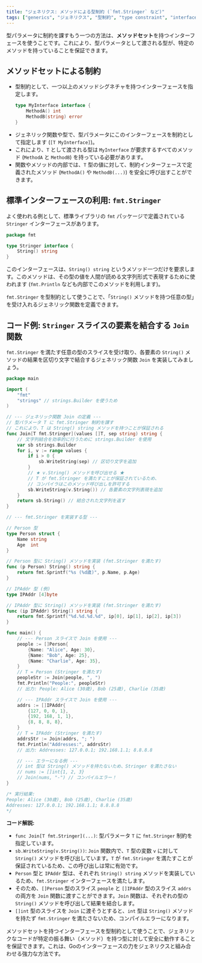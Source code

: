 ```yaml
---
title: "ジェネリクス: メソッドによる型制約 (`fmt.Stringer` など)"
tags: ["generics", "ジェネリクス", "型制約", "type constraint", "interface", "メソッドセット", "Stringer"]
---
```


型パラメータに制約を課すもう一つの方法は、**メソッドセット**を持つインターフェースを使うことです。これにより、型パラメータとして渡される型が、特定のメソッドを持っていることを保証できます。

## メソッドセットによる制約

*   型制約として、一つ以上のメソッドシグネチャを持つインターフェースを指定します。
    ```go
    type MyInterface interface {
        MethodA() int
        MethodB(string) error
    }
    ```
*   ジェネリック関数や型で、型パラメータにこのインターフェースを制約として指定します (`[T MyInterface]`)。
*   これにより、`T` として渡される型は `MyInterface` が要求するすべてのメソッド (`MethodA` と `MethodB`) を持っている必要があります。
*   関数やメソッドの内部では、`T` 型の値に対して、制約インターフェースで定義されたメソッド (`MethodA()` や `MethodB(...)`) を安全に呼び出すことができます。

## 標準インターフェースの利用: `fmt.Stringer`

よく使われる例として、標準ライブラリの `fmt` パッケージで定義されている `Stringer` インターフェースがあります。

```go
package fmt

type Stringer interface {
    String() string
}
```
このインターフェースは、`String() string` というメソッド一つだけを要求します。このメソッドは、その型の値を人間が読める文字列形式で表現するために使われます (`fmt.Println` なども内部でこのメソッドを利用します)。

`fmt.Stringer` を型制約として使うことで、「`String()` メソッドを持つ任意の型」を受け入れるジェネリック関数を定義できます。

## コード例: `Stringer` スライスの要素を結合する `Join` 関数

`fmt.Stringer` を満たす任意の型のスライスを受け取り、各要素の `String()` メソッドの結果を区切り文字で結合するジェネリック関数 `Join` を実装してみましょう。

```go title="fmt.Stringer 制約を使った Join 関数"
package main

import (
	"fmt"
	"strings" // strings.Builder を使うため
)

// --- ジェネリック関数 Join の定義 ---
// 型パラメータ T に fmt.Stringer 制約を課す
// これにより、T は String() string メソッドを持つことが保証される
func Join[T fmt.Stringer](values []T, sep string) string {
	// 文字列結合を効率的に行うために strings.Builder を使用
	var sb strings.Builder
	for i, v := range values {
		if i > 0 {
			sb.WriteString(sep) // 区切り文字を追加
		}
		// ★ v.String() メソッドを呼び出せる ★
		// T が fmt.Stringer を満たすことが保証されているため、
		// コンパイラはこのメソッド呼び出しを許可する
		sb.WriteString(v.String()) // 各要素の文字列表現を追加
	}
	return sb.String() // 結合された文字列を返す
}

// --- fmt.Stringer を実装する型 ---

// Person 型
type Person struct {
	Name string
	Age  int
}

// Person 型に String() メソッドを実装 (fmt.Stringer を満たす)
func (p Person) String() string {
	return fmt.Sprintf("%s (%d歳)", p.Name, p.Age)
}

// IPAddr 型 (例)
type IPAddr [4]byte

// IPAddr 型に String() メソッドを実装 (fmt.Stringer を満たす)
func (ip IPAddr) String() string {
	return fmt.Sprintf("%d.%d.%d.%d", ip[0], ip[1], ip[2], ip[3])
}

func main() {
	// --- Person スライスで Join を使用 ---
	people := []Person{
		{Name: "Alice", Age: 30},
		{Name: "Bob", Age: 25},
		{Name: "Charlie", Age: 35},
	}
	// T = Person (Stringer を満たす)
	peopleStr := Join(people, ", ")
	fmt.Println("People:", peopleStr)
	// 出力: People: Alice (30歳), Bob (25歳), Charlie (35歳)

	// --- IPAddr スライスで Join を使用 ---
	addrs := []IPAddr{
		{127, 0, 0, 1},
		{192, 168, 1, 1},
		{8, 8, 8, 8},
	}
	// T = IPAddr (Stringer を満たす)
	addrsStr := Join(addrs, "; ")
	fmt.Println("Addresses:", addrsStr)
	// 出力: Addresses: 127.0.0.1; 192.168.1.1; 8.8.8.8

	// --- エラーになる例 ---
	// int 型は String() メソッドを持たないため、Stringer を満たさない
	// nums := []int{1, 2, 3}
	// Join(nums, "-") // コンパイルエラー！
}

/* 実行結果:
People: Alice (30歳), Bob (25歳), Charlie (35歳)
Addresses: 127.0.0.1; 192.168.1.1; 8.8.8.8
*/
```

**コード解説:**

*   `func Join[T fmt.Stringer](...)`: 型パラメータ `T` に `fmt.Stringer` 制約を指定しています。
*   `sb.WriteString(v.String())`: `Join` 関数内で、`T` 型の変数 `v` に対して `String()` メソッドを呼び出しています。`T` が `fmt.Stringer` を満たすことが保証されているため、この呼び出しは常に有効です。
*   `Person` 型と `IPAddr` 型は、それぞれ `String() string` メソッドを実装しているため、`fmt.Stringer` インターフェースを満たします。
*   そのため、`[]Person` 型のスライス `people` と `[]IPAddr` 型のスライス `addrs` の両方を `Join` 関数に渡すことができます。`Join` 関数は、それぞれの型の `String()` メソッドを呼び出して結果を結合します。
*   `[]int` 型のスライスを `Join` に渡そうとすると、`int` 型は `String()` メソッドを持たず `fmt.Stringer` を満たさないため、コンパイルエラーになります。

メソッドセットを持つインターフェースを型制約として使うことで、ジェネリックなコードが特定の振る舞い（メソッド）を持つ型に対して安全に動作することを保証できます。これは、Goのインターフェースの力をジェネリクスと組み合わせる強力な方法です。